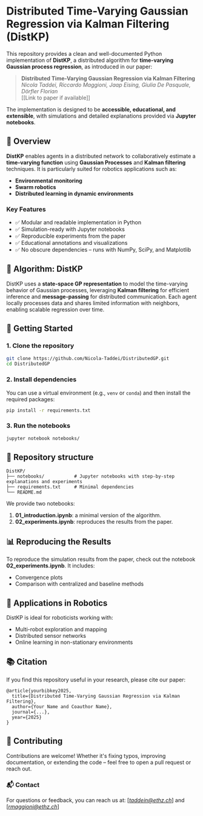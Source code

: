 # Distributed Time-Varying Gaussian Regression via Kalman Filtering (DistKP)

This repository provides a clean and well-documented Python implementation of **DistKP**, a distributed algorithm for **time-varying Gaussian process regression**, as introduced in our paper:

> **Distributed Time-Varying Gaussian Regression via Kalman Filtering**  
> *Nicola Taddei, Riccardo Maggioni, Jaap Eising, Giulia De Pasquale, Dörfler Florian*  
> [[Link to paper if available]]

The implementation is designed to be **accessible, educational, and extensible**, with simulations and detailed explanations provided via **Jupyter notebooks**.

## 🚀 Overview

**DistKP** enables agents in a distributed network to collaboratively estimate a **time-varying function** using **Gaussian Processes** and **Kalman filtering** techniques. It is particularly suited for robotics applications such as:

- **Environmental monitoring**
- **Swarm robotics**
- **Distributed learning in dynamic environments**

### Key Features

- ✅ Modular and readable implementation in Python  
- ✅ Simulation-ready with Jupyter notebooks  
- ✅ Reproducible experiments from the paper  
- ✅ Educational annotations and visualizations  
- ✅ No obscure dependencies – runs with NumPy, SciPy, and Matplotlib  

## 🧠 Algorithm: DistKP

DistKP uses a **state-space GP representation** to model the time-varying behavior of Gaussian processes, leveraging **Kalman filtering** for efficient inference and **message-passing** for distributed communication. Each agent locally processes data and shares limited information with neighbors, enabling scalable regression over time.


## 📓 Getting Started

### 1. Clone the repository

```bash
git clone https://github.com/Nicola-Taddei/DistributedGP.git
cd DistributedGP
```


### 2. Install dependencies

You can use a virtual environment (e.g., ```venv``` or ```conda```) and then install the required packages:

```bash
pip install -r requirements.txt
```

### 3. Run the notebooks

```bash
jupyter notebook notebooks/
```

## 📁 Repository structure
```
DistKP/
├── notebooks/           # Jupyter notebooks with step-by-step explanations and experiments
├── requirements.txt     # Minimal dependencies
└── README.md
```

We provide two notebooks:
1. **01_introduction.ipynb**: a minimal version of the algorithm.
2. **02_experiments.ipynb**: reproduces the results from the paper.


## 📊 Reproducing the Results

To reproduce the simulation results from the paper, check out the notebook **02_experiments.ipynb**. It includes:

* Convergence plots
* Comparison with centralized and baseline methods

## 🤖 Applications in Robotics

DistKP is ideal for roboticists working with:

* Multi-robot exploration and mapping
* Distributed sensor networks
* Online learning in non-stationary environments

## 📚 Citation

If you find this repository useful in your research, please cite our paper:

```
@article{yourbibkey2025,
  title={Distributed Time-Varying Gaussian Regression via Kalman Filtering},
  author={Your Name and Coauthor Name},
  journal={...},
  year={2025}
}
```

## 🤝 Contributing

Contributions are welcome! Whether it's fixing typos, improving documentation, or extending the code – feel free to open a pull request or reach out.
### 📬 Contact

For questions or feedback, you can reach us at: [*taddein@ethz.ch*] and [*rmaggioni@ethz.ch*]

